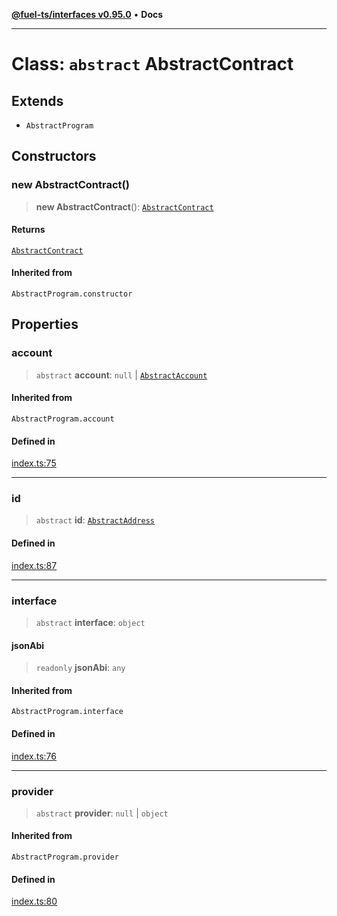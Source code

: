 [**@fuel-ts/interfaces v0.95.0**](../index.md) • **Docs**

***

# Class: `abstract` AbstractContract

## Extends

- `AbstractProgram`

## Constructors

### new AbstractContract()

> **new AbstractContract**(): [`AbstractContract`](AbstractContract.md)

#### Returns

[`AbstractContract`](AbstractContract.md)

#### Inherited from

`AbstractProgram.constructor`

## Properties

### account

> `abstract` **account**: `null` \| [`AbstractAccount`](AbstractAccount.md)

#### Inherited from

`AbstractProgram.account`

#### Defined in

[index.ts:75](https://github.com/FuelLabs/fuels-ts/blob/520f93c51eb523e7de0fb66083fca60997ac2db5/packag./src/index.ts#L75)

***

### id

> `abstract` **id**: [`AbstractAddress`](AbstractAddress.md)

#### Defined in

[index.ts:87](https://github.com/FuelLabs/fuels-ts/blob/520f93c51eb523e7de0fb66083fca60997ac2db5/packag./src/index.ts#L87)

***

### interface

> `abstract` **interface**: `object`

#### jsonAbi

> `readonly` **jsonAbi**: `any`

#### Inherited from

`AbstractProgram.interface`

#### Defined in

[index.ts:76](https://github.com/FuelLabs/fuels-ts/blob/520f93c51eb523e7de0fb66083fca60997ac2db5/packag./src/index.ts#L76)

***

### provider

> `abstract` **provider**: `null` \| `object`

#### Inherited from

`AbstractProgram.provider`

#### Defined in

[index.ts:80](https://github.com/FuelLabs/fuels-ts/blob/520f93c51eb523e7de0fb66083fca60997ac2db5/packag./src/index.ts#L80)
